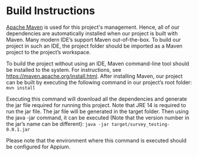 # Build Instructions

[Apache Maven](https://maven.apache.org) is used for this project's management. Hence,
all of our dependencies are automatically installed when our project is built with Maven. Many
modern IDE’s support Maven out-of-the-box. To build our project in such an IDE, the project
folder should be imported as a Maven project to the project’s workspace.

To build the project without using an IDE, Maven command-line tool should be installed to the
system. For instructions, see https://maven.apache.org/install.html. After installing Maven, our
project can be built by executing the following command in our project’s root folder:
`mvn install`

Executing this command will download all the dependencies and generate the jar file required
for running this project. Note that JRE 14 is required to run the jar file. The jar file will be
generated in the target folder. Then using the java -jar command, it can be executed (Note that the
version number in the jar’s name can be different):
`java -jar target/survey_testing-0.0.1.jar`

Please note that the environment where this command is executed should be configured for Appium.
